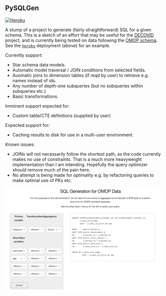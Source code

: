 ## PySQLGen

[![Heroku](http://heroku-badge.herokuapp.com/?app=sqlgen&style=flat&svg=1&root=index.html)](https://sqlgen.herokuapp.com/)

A stump of a project to generate (fairly straightforward) SQL for a given schema. This is a sketch of an effort that may be useful for the [DECOVID](https://www.decovid.org/) project, and is currently being tested on data following the [OMOP schema](https://ohdsi.github.io/TheBookOfOhdsi/CommonDataModel.html). See the [`heroku`](www.heroku.com) deployment (above) for an example.

Currently support:

* Star schema data models.
* Automatic model traversal / JOIN conditions from selected fields.
* Auomatic joins to dimension tables (if reqd by user) to retrieve e.g. names instead of ids.
* Any number of depth-one subqueries (but no subqueries within subqueries etc.)
* Basic transformations.

Imminent support expected for:

* Custom table/CTE definitions (supplied by user)

Expected support for:

* Caching results to disk for use in a multi-user environment.

Known issues:

* JOINs will not necessarily follow the shortest path, as the code currently makes no use of constraints. That is a much more heavyweight implementation than I am intending. Hopefully the query optimizer should remove much of the pain here.
* No attempt is being made for optimality e.g. by refactoring queries to make optimal use of PKs etc.


![Screenshot](assets/screenshot.png)
